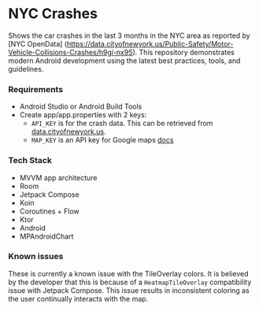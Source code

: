 # NYC Crashes
Shows the car crashes in the last 3 months in the NYC area as reported by [NYC OpenData]
(https://data.cityofnewyork.us/Public-Safety/Motor-Vehicle-Collisions-Crashes/h9gi-nx95). This 
repository demonstrates modern Android development using the latest best practices, tools, and 
guidelines.

### Requirements
- Android Studio or Android Build Tools
- Create app/app.properties with 2 keys:
  - `API_KEY` is for the crash data. This can be retrieved from [data.cityofnewyork.us](https://data.cityofnewyork.us/profile/edit/developer_settings).
  - `MAP_KEY` is an API key for Google maps [docs](https://developers.google.com/maps/documentation/android-sdk/get-api-key)

### Tech Stack
- MVVM app architecture
- Room
- Jetpack Compose
- Koin
- Coroutines + Flow
- Ktor
- Android
- MPAndroidChart

### Known issues
These is currently a known issue with the TileOverlay colors. It is believed by the developer 
that this is because of a `HeatmapTileOverlay` compatibility issue with Jetpack Compose. This 
issue results in inconsistent coloring as the user continually interacts with the map. 
